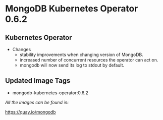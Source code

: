 # MongoDB Kubernetes Operator 0.6.2

## Kubernetes Operator
  
- Changes
  - stability improvements when changing version of MongoDB.
  - increased number of concurrent resources the operator can act on.
  - mongodb will now send its log to stdout by default.

## Updated Image Tags

- mongodb-kubernetes-operator:0.6.2

_All the images can be found in:_

https://quay.io/mongodb
